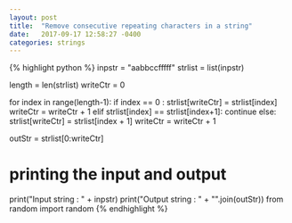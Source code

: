 ```yaml
---
layout: post
title:  "Remove consecutive repeating characters in a string"
date:   2017-09-17 12:58:27 -0400
categories: strings
---
```


{% highlight python %}
inpstr = "aabbccfffff"
strlist = list(inpstr)

length   = len(strlist)
writeCtr = 0

for index in range(length-1):
    if index == 0 :
        strlist[writeCtr] = strlist[index]
        writeCtr = writeCtr + 1
    elif strlist[index] == strlist[index+1]:
        continue
    else:
        strlist[writeCtr] = strlist[index + 1]
        writeCtr = writeCtr + 1


outStr = strlist[0:writeCtr]


# printing the input and output
print("Input string  : " + inpstr)
print("Output string : " + "".join(outStr))
from random import random
{% endhighlight %}
